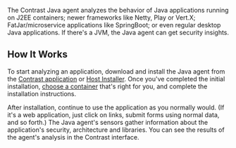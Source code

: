 <!--
title: "Java Agent Overview"
description: "Overview of the Java Agent"
tags: "installation Java agent overview introduction"
-->

The Contrast Java agent analyzes the behavior of Java applications running on J2EE containers; newer frameworks like Netty, Play or Vert.X; FatJar/microservice applications like SpringBoot; or even regular desktop Java applications. If there's a JVM, the Java agent can get security insights.

## How It Works

To start analyzing an application, download and install the Java agent from the [Contrast application](installation-javaagent.html#java-standard) or [Host Installer](installation-javaagent.html#java-host). Once you've completed the initial installation, [choose a container](installation-javainstall.html) that's right for you, and complete the installation instructions. 

After installation, continue to use the application as you normally would. (If it's a web application, just click on links, submit forms using normal data, and so forth.) The Java agent's sensors gather information about the application's security, architecture and libraries. You can see the results of the agent's analysis in the Contrast interface.
